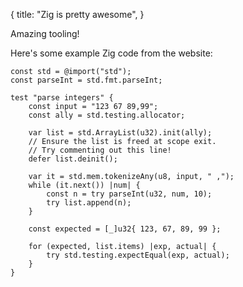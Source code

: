 {
  title: "Zig is pretty awesome",
}

Amazing tooling!

Here's some example Zig code from the website:

```zig
const std = @import("std");
const parseInt = std.fmt.parseInt;

test "parse integers" {
    const input = "123 67 89,99";
    const ally = std.testing.allocator;

    var list = std.ArrayList(u32).init(ally);
    // Ensure the list is freed at scope exit.
    // Try commenting out this line!
    defer list.deinit();

    var it = std.mem.tokenizeAny(u8, input, " ,");
    while (it.next()) |num| {
        const n = try parseInt(u32, num, 10);
        try list.append(n);
    }

    const expected = [_]u32{ 123, 67, 89, 99 };

    for (expected, list.items) |exp, actual| {
        try std.testing.expectEqual(exp, actual);
    }
}
```
